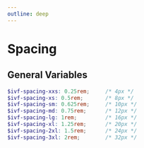 ```yaml
---
outline: deep
---
```


<style>
    @import './../../dist/css/main.css';
</style>

# Spacing

## General Variables

```SCSS
$ivf-spacing-xxs: 0.25rem;     /* 4px */
$ivf-spacing-xs: 0.5rem;       /* 8px */
$ivf-spacing-sm: 0.625rem;     /* 10px */
$ivf-spacing-md: 0.75rem;      /* 12px */
$ivf-spacing-lg: 1rem;         /* 16px */
$ivf-spacing-xl: 1.25rem;      /* 20px */
$ivf-spacing-2xl: 1.5rem;      /* 24px */
$ivf-spacing-3xl: 2rem;        /* 32px */
```